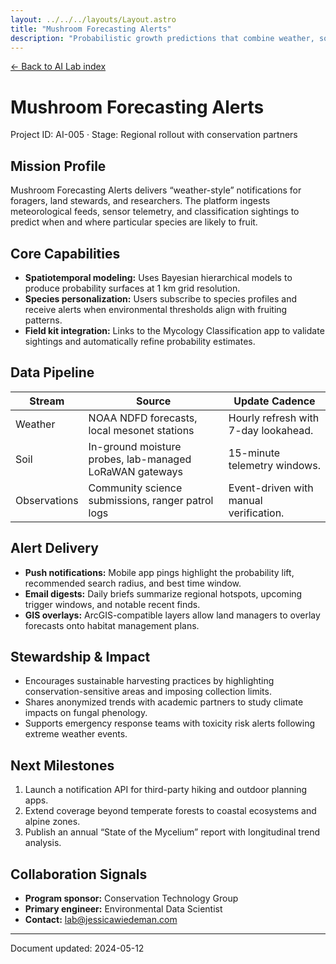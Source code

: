 ```yaml
---
layout: ../../../layouts/Layout.astro
title: "Mushroom Forecasting Alerts"
description: "Probabilistic growth predictions that combine weather, soil, and observation networks."
---
```


<p class="mono"><a href="/lab/ai/">← Back to AI Lab index</a></p>

# Mushroom Forecasting Alerts

<p class="mono">Project ID: AI-005 · Stage: Regional rollout with conservation partners</p>

## Mission Profile

Mushroom Forecasting Alerts delivers “weather-style” notifications for foragers, land stewards, and researchers. The platform ingests meteorological feeds, sensor telemetry, and classification sightings to predict when and where particular species are likely to fruit.

## Core Capabilities

- **Spatiotemporal modeling:** Uses Bayesian hierarchical models to produce probability surfaces at 1 km grid resolution.
- **Species personalization:** Users subscribe to species profiles and receive alerts when environmental thresholds align with fruiting patterns.
- **Field kit integration:** Links to the Mycology Classification app to validate sightings and automatically refine probability estimates.

## Data Pipeline

| Stream | Source | Update Cadence |
| --- | --- | --- |
| Weather | NOAA NDFD forecasts, local mesonet stations | Hourly refresh with 7-day lookahead. |
| Soil | In-ground moisture probes, lab-managed LoRaWAN gateways | 15-minute telemetry windows. |
| Observations | Community science submissions, ranger patrol logs | Event-driven with manual verification. |

## Alert Delivery

- **Push notifications:** Mobile app pings highlight the probability lift, recommended search radius, and best time window.
- **Email digests:** Daily briefs summarize regional hotspots, upcoming trigger windows, and notable recent finds.
- **GIS overlays:** ArcGIS-compatible layers allow land managers to overlay forecasts onto habitat management plans.

## Stewardship & Impact

- Encourages sustainable harvesting practices by highlighting conservation-sensitive areas and imposing collection limits.
- Shares anonymized trends with academic partners to study climate impacts on fungal phenology.
- Supports emergency response teams with toxicity risk alerts following extreme weather events.

## Next Milestones

1. Launch a notification API for third-party hiking and outdoor planning apps.
2. Extend coverage beyond temperate forests to coastal ecosystems and alpine zones.
3. Publish an annual “State of the Mycelium” report with longitudinal trend analysis.

## Collaboration Signals

- **Program sponsor:** Conservation Technology Group
- **Primary engineer:** Environmental Data Scientist
- **Contact:** <a href="mailto:lab@jessicawiedeman.com" class="mono">lab@jessicawiedeman.com</a>

<hr />

<p class="mono">Document updated: 2024-05-12</p>
